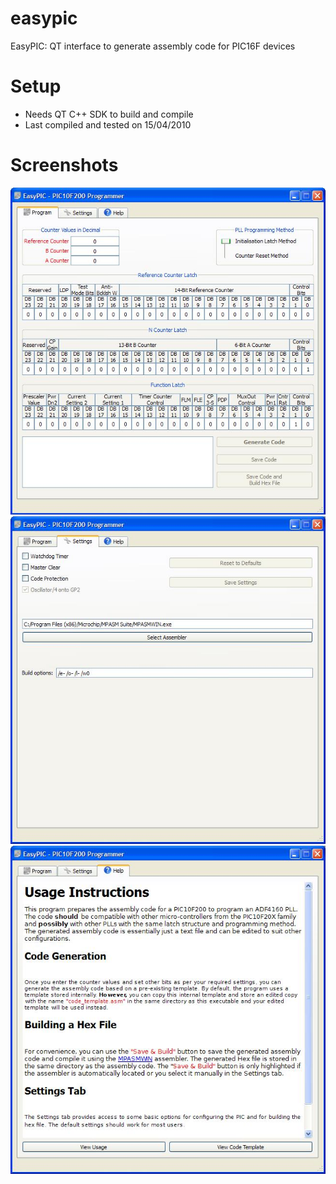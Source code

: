 # easypic
EasyPIC: QT interface to generate assembly code for PIC16F devices

# Setup
- Needs QT C++ SDK to build and compile
- Last compiled and tested on 15/04/2010

# Screenshots
![Main](https://github.com/IoTReady/easypic/raw/master/screenshots/main.JPG)
![Settings](https://github.com/IoTReady/easypic/raw/master/screenshots/settings.JPG)
![Help](https://github.com/IoTReady/easypic/raw/master/screenshots/help.JPG)
